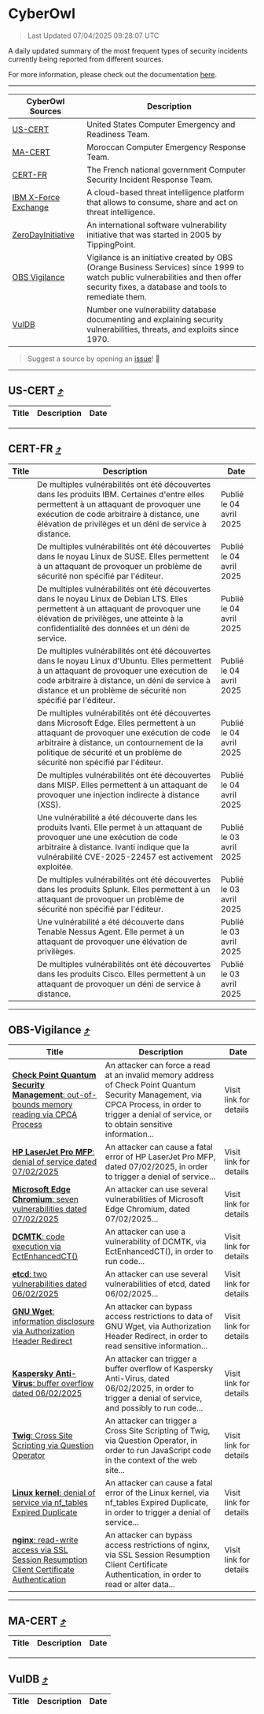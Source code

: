 
 <div id='top'></div>

# CyberOwl

 > Last Updated 07/04/2025 09:28:07 UTC
 
 A daily updated summary of the most frequent types of security incidents currently being reported from different sources.
 
 For more information, please check out the documentation [here](./docs/README.md).
 
 ---
 |CyberOwl Sources|Description|
 |---|---|
 |[US-CERT](#us-cert-arrow_heading_up)|United States Computer Emergency and Readiness Team.|
 |[MA-CERT](#ma-cert-arrow_heading_up)|Moroccan Computer Emergency Response Team.|
 |[CERT-FR](#cert-fr-arrow_heading_up)|The French national government Computer Security Incident Response Team.|
 |[IBM X-Force Exchange](#ibmcloud-arrow_heading_up)|A cloud-based threat intelligence platform that allows to consume, share and act on threat intelligence.|
 |[ZeroDayInitiative](#zerodayinitiative-arrow_heading_up)|An international software vulnerability initiative that was started in 2005 by TippingPoint.|
 |[OBS Vigilance](#obs-vigilance-arrow_heading_up)|Vigilance is an initiative created by OBS (Orange Business Services) since 1999 to watch public vulnerabilities and then offer security fixes, a database and tools to remediate them.|
 |[VulDB](#vuldb-arrow_heading_up)|Number one vulnerability database documenting and explaining security vulnerabilities, threats, and exploits since 1970.|
 
 > Suggest a source by opening an [issue](https://github.com/karimhabush/cyberowl/issues)! :raised_hands:
 ---

## US-CERT [:arrow_heading_up:](#cyberowl)

 |Title|Description|Date|
 |---|---|---|
 
 ---

## CERT-FR [:arrow_heading_up:](#cyberowl)

 |Title|Description|Date|
 |---|---|---|
 |[](https://www.cert.ssi.gouv.fr/avis/CERTFR-2025-AVI-0279/)|De multiples vulnérabilités ont été découvertes dans les produits IBM. Certaines d'entre elles permettent à un attaquant de provoquer une exécution de code arbitraire à distance, une élévation de privilèges et un déni de service à distance.|Publié le 04 avril 2025|
 |[](https://www.cert.ssi.gouv.fr/avis/CERTFR-2025-AVI-0278/)|De multiples vulnérabilités ont été découvertes dans le noyau Linux de SUSE. Elles permettent à un attaquant de provoquer un problème de sécurité non spécifié par l'éditeur.|Publié le 04 avril 2025|
 |[](https://www.cert.ssi.gouv.fr/avis/CERTFR-2025-AVI-0277/)|De multiples vulnérabilités ont été découvertes dans le noyau Linux de Debian LTS. Elles permettent à un attaquant de provoquer une élévation de privilèges, une atteinte à la confidentialité des données et un déni de service.|Publié le 04 avril 2025|
 |[](https://www.cert.ssi.gouv.fr/avis/CERTFR-2025-AVI-0276/)|De multiples vulnérabilités ont été découvertes dans le noyau Linux d'Ubuntu. Elles permettent à un attaquant de provoquer une exécution de code arbitraire à distance, un déni de service à distance et un problème de sécurité non spécifié par l'éditeur.|Publié le 04 avril 2025|
 |[](https://www.cert.ssi.gouv.fr/avis/CERTFR-2025-AVI-0275/)|De multiples vulnérabilités ont été découvertes dans Microsoft Edge. Elles permettent à un attaquant de provoquer une exécution de code arbitraire à distance, un contournement de la politique de sécurité et un problème de sécurité non spécifié par l'éditeur.|Publié le 04 avril 2025|
 |[](https://www.cert.ssi.gouv.fr/avis/CERTFR-2025-AVI-0274/)|De multiples vulnérabilités ont été découvertes dans MISP. Elles permettent à un attaquant de provoquer une injection indirecte à distance (XSS).|Publié le 04 avril 2025|
 |[](https://www.cert.ssi.gouv.fr/avis/CERTFR-2025-AVI-0273/)|Une vulnérabilité a été découverte dans les produits Ivanti. Elle permet à un attaquant de provoquer une une exécution de code arbitraire à distance. Ivanti indique que la vulnérabilité CVE-2025-22457 est activement exploitée.|Publié le 03 avril 2025|
 |[](https://www.cert.ssi.gouv.fr/avis/CERTFR-2025-AVI-0272/)|De multiples vulnérabilités ont été découvertes dans les produits Splunk. Elles permettent à un attaquant de provoquer un problème de sécurité non spécifié par l'éditeur.|Publié le 03 avril 2025|
 |[](https://www.cert.ssi.gouv.fr/avis/CERTFR-2025-AVI-0271/)|Une vulnérabilité a été découverte dans Tenable Nessus Agent. Elle permet à un attaquant de provoquer une élévation de privilèges.|Publié le 03 avril 2025|
 |[](https://www.cert.ssi.gouv.fr/avis/CERTFR-2025-AVI-0270/)|De multiples vulnérabilités ont été découvertes dans les produits Cisco. Elles permettent à un attaquant de provoquer un déni de service à distance.|Publié le 03 avril 2025|
 
 ---

## OBS-Vigilance [:arrow_heading_up:](#cyberowl)

 |Title|Description|Date|
 |---|---|---|
 |[<a href="https://vigilance.fr/vulnerability/Check-Point-Quantum-Security-Management-out-of-bounds-memory-reading-via-CPCA-Process-46308" class="noirorange"><b>Check Point Quantum Security Management</b>: out-of-bounds memory reading via CPCA Process</a>](https://vigilance.fr/vulnerability/Check-Point-Quantum-Security-Management-out-of-bounds-memory-reading-via-CPCA-Process-46308)|An attacker can force a read at an invalid memory address of Check Point Quantum Security Management, via CPCA Process, in order to trigger a denial of service, or to obtain sensitive information...|Visit link for details|
 |[<a href="https://vigilance.fr/vulnerability/HP-LaserJet-Pro-MFP-denial-of-service-dated-07-02-2025-46307" class="noirorange"><b>HP LaserJet Pro MFP</b>: denial of service dated 07/02/2025</a>](https://vigilance.fr/vulnerability/HP-LaserJet-Pro-MFP-denial-of-service-dated-07-02-2025-46307)|An attacker can cause a fatal error of HP LaserJet Pro MFP, dated 07/02/2025, in order to trigger a denial of service...|Visit link for details|
 |[<a href="https://vigilance.fr/vulnerability/Microsoft-Edge-Chromium-seven-vulnerabilities-dated-07-02-2025-46306" class="noirorange"><b>Microsoft Edge Chromium</b>: seven vulnerabilities dated 07/02/2025</a>](https://vigilance.fr/vulnerability/Microsoft-Edge-Chromium-seven-vulnerabilities-dated-07-02-2025-46306)|An attacker can use several vulnerabilities of Microsoft Edge Chromium, dated 07/02/2025...|Visit link for details|
 |[<a href="https://vigilance.fr/vulnerability/DCMTK-code-execution-via-EctEnhancedCT-46304" class="noirorange"><b>DCMTK</b>: code execution via EctEnhancedCT()</a>](https://vigilance.fr/vulnerability/DCMTK-code-execution-via-EctEnhancedCT-46304)|An attacker can use a vulnerability of DCMTK, via EctEnhancedCT(), in order to run code...|Visit link for details|
 |[<a href="https://vigilance.fr/vulnerability/etcd-two-vulnerabilities-dated-06-02-2025-46303" class="noirorange"><b>etcd</b>: two vulnerabilities dated 06/02/2025</a>](https://vigilance.fr/vulnerability/etcd-two-vulnerabilities-dated-06-02-2025-46303)|An attacker can use several vulnerabilities of etcd, dated 06/02/2025...|Visit link for details|
 |[<a href="https://vigilance.fr/vulnerability/GNU-Wget-information-disclosure-via-Authorization-Header-Redirect-46302" class="noirorange"><b>GNU Wget</b>: information disclosure via Authorization Header Redirect</a>](https://vigilance.fr/vulnerability/GNU-Wget-information-disclosure-via-Authorization-Header-Redirect-46302)|An attacker can bypass access restrictions to data of GNU Wget, via Authorization Header Redirect, in order to read sensitive information...|Visit link for details|
 |[<a href="https://vigilance.fr/vulnerability/Kaspersky-Anti-Virus-buffer-overflow-dated-06-02-2025-46301" class="noirorange"><b>Kaspersky Anti-Virus</b>: buffer overflow dated 06/02/2025</a>](https://vigilance.fr/vulnerability/Kaspersky-Anti-Virus-buffer-overflow-dated-06-02-2025-46301)|An attacker can trigger a buffer overflow of Kaspersky Anti-Virus, dated 06/02/2025, in order to trigger a denial of service, and possibly to run code...|Visit link for details|
 |[<a href="https://vigilance.fr/vulnerability/Twig-Cross-Site-Scripting-via-Question-Operator-46300" class="noirorange"><b>Twig</b>: Cross Site Scripting via Question Operator</a>](https://vigilance.fr/vulnerability/Twig-Cross-Site-Scripting-via-Question-Operator-46300)|An attacker can trigger a Cross Site Scripting of Twig, via Question Operator, in order to run JavaScript code in the context of the web site...|Visit link for details|
 |[<a href="https://vigilance.fr/vulnerability/Linux-kernel-denial-of-service-via-nf-tables-Expired-Duplicate-46299" class="noirorange"><b>Linux kernel</b>: denial of service via nf_tables Expired Duplicate</a>](https://vigilance.fr/vulnerability/Linux-kernel-denial-of-service-via-nf-tables-Expired-Duplicate-46299)|An attacker can cause a fatal error of the Linux kernel, via nf_tables Expired Duplicate, in order to trigger a denial of service...|Visit link for details|
 |[<a href="https://vigilance.fr/vulnerability/nginx-read-write-access-via-SSL-Session-Resumption-Client-Certificate-Authentication-46294" class="noirorange"><b>nginx</b>: read-write access via SSL Session Resumption Client Certificate Authentication</a>](https://vigilance.fr/vulnerability/nginx-read-write-access-via-SSL-Session-Resumption-Client-Certificate-Authentication-46294)|An attacker can bypass access restrictions of nginx, via SSL Session Resumption Client Certificate Authentication, in order to read or alter data...|Visit link for details|
 
 ---

## MA-CERT [:arrow_heading_up:](#cyberowl)

 |Title|Description|Date|
 |---|---|---|
 
 ---

## VulDB [:arrow_heading_up:](#cyberowl)

 |Title|Description|Date|
 |---|---|---|
 